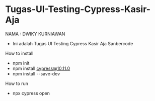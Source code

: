 # Tugas-UI-Testing-Cypress-Kasir-Aja
NAMA : DWIKY KURNIAWAN
- Ini adalah Tugas UI Testing Cypress Kasir Aja Sanbercode

How to install
- npm init
- npm install cypress@10.11.0
- npm install --save-dev

How to run
- npx cypress open